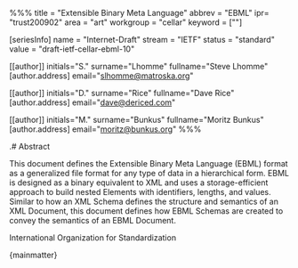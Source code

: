 %%%
title = "Extensible Binary Meta Language"
abbrev = "EBML"
ipr= "trust200902"
area = "art"
workgroup = "cellar"
keyword = [""]

[seriesInfo]
name = "Internet-Draft"
stream = "IETF"
status = "standard"
value = "draft-ietf-cellar-ebml-10"

[[author]]
initials="S."
surname="Lhomme"
fullname="Steve Lhomme"
  [author.address]
  email="slhomme@matroska.org"

[[author]]
initials="D."
surname="Rice"
fullname="Dave Rice"
  [author.address]
  email="dave@dericed.com"

[[author]]
initials="M."
surname="Bunkus"
fullname="Moritz Bunkus"
  [author.address]
  email="moritz@bunkus.org"
%%%

.# Abstract

This document defines the Extensible Binary Meta Language (EBML) format as a generalized file format for any type of data in a hierarchical form. EBML is designed as a binary equivalent to XML and uses a storage-efficient approach to build nested Elements with identifiers, lengths, and values. Similar to how an XML Schema defines the structure and semantics of an XML Document, this document defines how EBML Schemas are created to convey the semantics of an EBML Document.

<reference anchor="ISO.9899.2011">
  <front>
    <title>Programming languages - C</title>
    <author>
      <organization>International Organization for Standardization</organization>
    </author>
    <date month="" year="2011" />
  </front>
  <seriesInfo name="ISO" value="Standard 9899" />
</reference>

{mainmatter}
